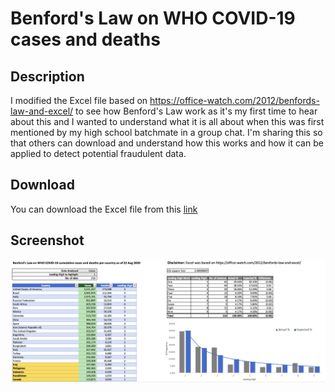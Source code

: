 # Benford's Law on WHO COVID-19 cases and deaths

## Description

I modified the Excel file based on https://office-watch.com/2012/benfords-law-and-excel/ to see how Benford's Law work as it's my first time to hear about this and I wanted to understand what it is all about when this was first mentioned by my high school batchmate in a group chat. I'm sharing this so that others can download and understand how this works and how it can be applied to detect potential fraudulent data.

## Download
You can download the Excel file from this [link](https://github.com/washingtonalto/exceldashboards/blob/master/benfords_law/Benford%20Law%20-%20COVID-19%20WHO%20Data.xlsx)

## Screenshot
![screenshot on Benford's law Excel](screenshots/screenshot01.png)